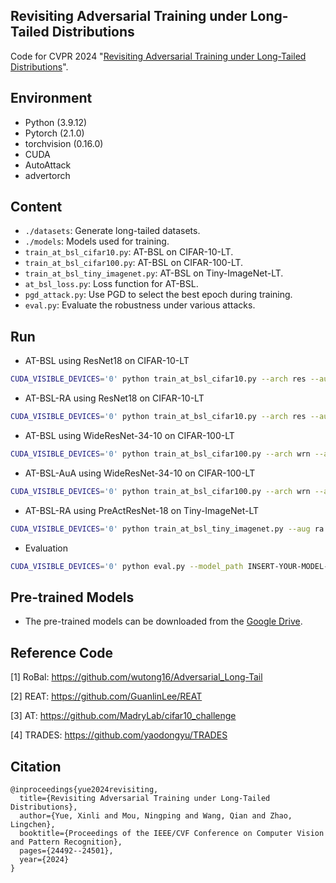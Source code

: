 ## Revisiting Adversarial Training under Long-Tailed Distributions

Code for CVPR 2024 "[Revisiting Adversarial Training under Long-Tailed Distributions](https://openaccess.thecvf.com/content/CVPR2024/html/Yue_Revisiting_Adversarial_Training_Under_Long-Tailed_Distributions_CVPR_2024_paper.html)".

## Environment

- Python (3.9.12)
- Pytorch (2.1.0)
- torchvision (0.16.0)
- CUDA
- AutoAttack
- advertorch

## Content

- ```./datasets```: Generate long-tailed datasets.
- ```./models```: Models used for training.
- ```train_at_bsl_cifar10.py```: AT-BSL on CIFAR-10-LT.
- ```train_at_bsl_cifar100.py```: AT-BSL on CIFAR-100-LT.
- ```train_at_bsl_tiny_imagenet.py```: AT-BSL on Tiny-ImageNet-LT.
- ```at_bsl_loss.py```: Loss function for AT-BSL.
- ```pgd_attack.py```: Use PGD to select the best epoch during training.
- ```eval.py```:  Evaluate the robustness under various attacks.

## Run

- AT-BSL using ResNet18 on CIFAR-10-LT
```bash
CUDA_VISIBLE_DEVICES='0' python train_at_bsl_cifar10.py --arch res --aug none
```

- AT-BSL-RA using ResNet18 on CIFAR-10-LT
```bash
CUDA_VISIBLE_DEVICES='0' python train_at_bsl_cifar10.py --arch res --aug ra
```

- AT-BSL using WideResNet-34-10 on CIFAR-100-LT

```bash
CUDA_VISIBLE_DEVICES='0' python train_at_bsl_cifar100.py --arch wrn --aug none
```

- AT-BSL-AuA using WideResNet-34-10 on CIFAR-100-LT

```bash
CUDA_VISIBLE_DEVICES='0' python train_at_bsl_cifar100.py --arch wrn --aug aua
```

- AT-BSL-RA using PreActResNet-18 on Tiny-ImageNet-LT

```bash
CUDA_VISIBLE_DEVICES='0' python train_at_bsl_tiny_imagenet.py --aug ra
```

- Evaluation

```bash
CUDA_VISIBLE_DEVICES='0' python eval.py --model_path INSERT-YOUR-MODEL-PATH
```

## Pre-trained Models

- The pre-trained models can be downloaded from the [Google Drive](https://drive.google.com/drive/folders/1o-ZGm43jfrg_tALUNy_dGJpUBx1yHfp-?usp=drive_link).

## Reference Code

[1] RoBal: https://github.com/wutong16/Adversarial_Long-Tail

[2] REAT: https://github.com/GuanlinLee/REAT

[3] AT: https://github.com/MadryLab/cifar10_challenge

[4] TRADES: https://github.com/yaodongyu/TRADES

## Citation
```
@inproceedings{yue2024revisiting,
  title={Revisiting Adversarial Training under Long-Tailed Distributions},
  author={Yue, Xinli and Mou, Ningping and Wang, Qian and Zhao, Lingchen},
  booktitle={Proceedings of the IEEE/CVF Conference on Computer Vision and Pattern Recognition},
  pages={24492--24501},
  year={2024}
}
```